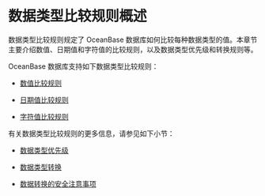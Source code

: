 # 数据类型比较规则概述

数据类型比较规则规定了 OceanBase 数据库如何比较每种数据类型的值。本章节主要介绍数值、日期值和字符值的比较规则，以及数据类型优先级和转换规则等。

OceanBase 数据库支持如下数据类型比较规则：

* [数值比较规则](2.numeric-value-of-oracle-mode.md)

* [日期值比较规则](3.date-value-of-oracle-mode.md)

* [字符值比较规则](4.character-value-of-oracle-mode.md)

有关数据类型比较规则的更多信息，请参见如下小节：

* [数据类型优先级](5.data-type-priority-of-oracle-mode.md)

* [数据类型转换](6.data-type-conversion-of-oracle-mode.md)

* [数据转换的安全注意事项](7.security-considerations-for-data-conversion-of-oracle-mode.md)
